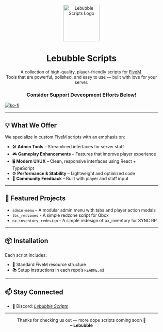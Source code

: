 <p align="center">
  <img src="https://your-logo-url.com/logo.png" alt="Lebubble Scripts Logo" width="120" />
</p>

<h1 align="center">Lebubble Scripts</h1>

<p align="center">
  A collection of high-quality, player-friendly scripts for <a href="https://fivem.net/">FiveM</a>.
  <br />
  Tools that are powerful, polished, and easy to use — built with love for your server.
</p>

<h3 align='center'> Consider Support Deveopment Efforts Below!</h3>

[![ko-fi](https://ko-fi.com/img/githubbutton_sm.svg)](https://ko-fi.com/H2H11E0RUM)


---

## 💡 What We Offer

We specialize in custom FiveM scripts with an emphasis on:

- 🛠️ **Admin Tools** – Streamlined interfaces for server staff
- 🎮 **Gameplay Enhancements** – Features that improve player experience
- 🖥️ **Modern UI/UX** – Clean, responsive interfaces using React + TypeScript
- ⚙️ **Performance & Stability** – Lightweight and optimized code
- 📣 **Community Feedback** – Built with player and staff input

---

## 🚀 Featured Projects

- `admin-menu` – A modular admin menu with tabs and player action modals  
- `lbs_redzones` - A simple redzone script for  Qbox
- `ox_inventory_redesign` - A simple redesign of ox_inventory for SYNC RP

---

## 📦 Installation

Each script includes:

- 📁 Standard FiveM resource structure
- 📚 Setup instructions in each repo’s `README.md`

---

## 📫 Stay Connected

- 💬 Discord: *[Lebubble Scripts](https://discord.gg/CUX8hVnswZ)*  

---

<p align="center">
  Thanks for checking us out — more dope scripts coming soon 👀  
  <br />
  <strong>– Lebubble</strong>
</p>
